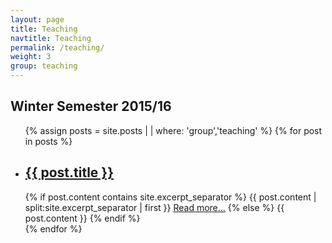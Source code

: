 ```yaml
---
layout: page
title: Teaching
navtitle: Teaching
permalink: /teaching/
weight: 3
group: teaching
---
```


## Winter Semester 2015/16 ##

<ul class="post-list">
{% assign posts = site.posts | | where: 'group','teaching' %}
{% for post in posts %}
<li>
	<!-- <span class="post-meta">{{ post.date | date: "%b %-d, %Y" }}</span> -->
	<h2>
		<a class="post-link" href="{{ post.url | prepend: site.baseurl }}">{{ post.title }}</a>
	</h2>
	{% if post.content contains site.excerpt_separator %}
	{{ post.content | split:site.excerpt_separator | first }}
		<a href="{{ post.url | prepend: site.baseurl }}">Read more...</a>
	{% else %}
		{{ post.content }}
	{% endif %}
</li>
{% endfor %}
</ul>